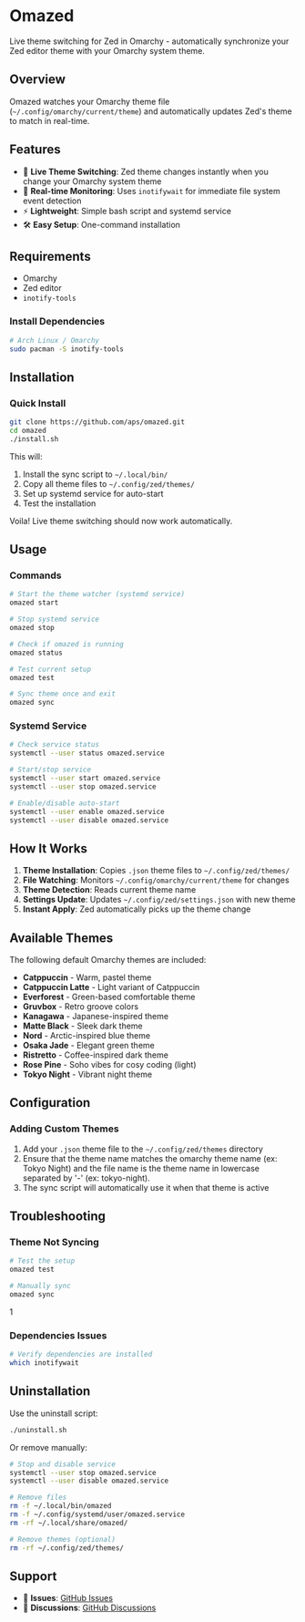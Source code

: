 # Omazed

Live theme switching for Zed in Omarchy - automatically synchronize your Zed editor theme with your Omarchy system theme.

## Overview

Omazed watches your Omarchy theme file (`~/.config/omarchy/current/theme`) and automatically updates Zed's theme to match in real-time.

## Features

- 🎨 **Live Theme Switching**: Zed theme changes instantly when you change your Omarchy system theme
- 🔄 **Real-time Monitoring**: Uses `inotifywait` for immediate file system event detection
- ⚡ **Lightweight**: Simple bash script and systemd service
- 🛠️ **Easy Setup**: One-command installation

## Requirements

- Omarchy
- Zed editor
- `inotify-tools`

### Install Dependencies

```bash
# Arch Linux / Omarchy
sudo pacman -S inotify-tools
```

## Installation

### Quick Install

```bash
git clone https://github.com/aps/omazed.git
cd omazed
./install.sh
```

This will:
1. Install the sync script to `~/.local/bin/`
2. Copy all theme files to `~/.config/zed/themes/`
3. Set up systemd service for auto-start
4. Test the installation

Voila! Live theme switching should now work automatically.

## Usage

### Commands
```bash
# Start the theme watcher (systemd service)
omazed start

# Stop systemd service
omazed stop

# Check if omazed is running
omazed status

# Test current setup
omazed test

# Sync theme once and exit
omazed sync
```

### Systemd Service
```bash
# Check service status
systemctl --user status omazed.service

# Start/stop service
systemctl --user start omazed.service
systemctl --user stop omazed.service

# Enable/disable auto-start
systemctl --user enable omazed.service
systemctl --user disable omazed.service
```

## How It Works

1. **Theme Installation**: Copies `.json` theme files to `~/.config/zed/themes/`
2. **File Watching**: Monitors `~/.config/omarchy/current/theme` for changes
3. **Theme Detection**: Reads current theme name
4. **Settings Update**: Updates `~/.config/zed/settings.json` with new theme
5. **Instant Apply**: Zed automatically picks up the theme change

## Available Themes

The following default Omarchy themes are included:
- **Catppuccin** - Warm, pastel theme
- **Catppuccin Latte** - Light variant of Catppuccin
- **Everforest** - Green-based comfortable theme
- **Gruvbox** - Retro groove colors
- **Kanagawa** - Japanese-inspired theme
- **Matte Black** - Sleek dark theme
- **Nord** - Arctic-inspired blue theme
- **Osaka Jade** - Elegant green theme
- **Ristretto** - Coffee-inspired dark theme
- **Rose Pine** - Soho vibes for cosy coding (light)
- **Tokyo Night** - Vibrant night theme

## Configuration

### Adding Custom Themes

1. Add your `.json` theme file to the `~/.config/zed/themes` directory
2. Ensure that the theme name matches the omarchy theme name (ex: Tokyo Night) and the file name is the theme name in lowercase separated by '-' (ex: tokyo-night).
3. The sync script will automatically use it when that theme is active

## Troubleshooting

### Theme Not Syncing

```bash
# Test the setup
omazed test

# Manually sync
omazed sync

```

1
### Dependencies Issues

```bash
# Verify dependencies are installed
which inotifywait
```

## Uninstallation
Use the uninstall script:
```bash
./uninstall.sh
```
Or remove manually:
```bash
# Stop and disable service
systemctl --user stop omazed.service
systemctl --user disable omazed.service

# Remove files
rm -f ~/.local/bin/omazed
rm -f ~/.config/systemd/user/omazed.service
rm -rf ~/.local/share/omazed/

# Remove themes (optional)
rm -rf ~/.config/zed/themes/
```

## Support

- 🐛 **Issues**: [GitHub Issues](https://github.com/aps/omazed/issues)
- 💬 **Discussions**: [GitHub Discussions](https://github.com/aps/omazed/discussions)
